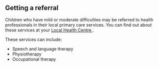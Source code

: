 ##  Getting a referral

Children who have mild or moderate difficulties may be referred to health
professionals in their local primary care services. You can find out about
these services at your [ Local Health Centre
](https://www.hse.ie/eng/services/list/2/healthcentres/) .

These services can include:

  * Speech and language therapy 
  * Physiotherapy 
  * Occupational therapy 
